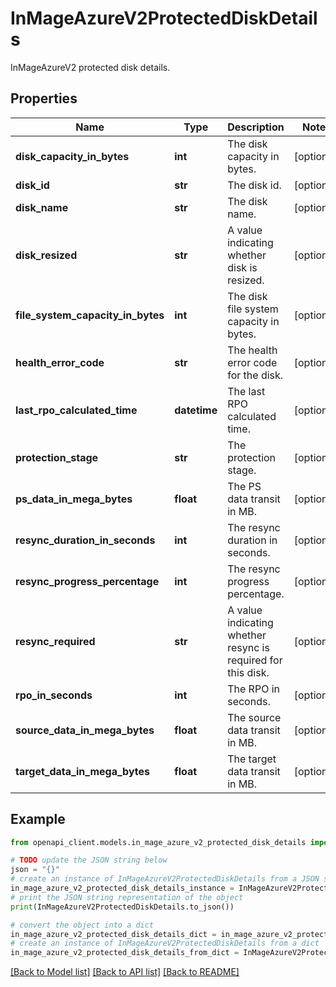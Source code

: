 # InMageAzureV2ProtectedDiskDetails

InMageAzureV2 protected disk details.

## Properties

Name | Type | Description | Notes
------------ | ------------- | ------------- | -------------
**disk_capacity_in_bytes** | **int** | The disk capacity in bytes. | [optional] 
**disk_id** | **str** | The disk id. | [optional] 
**disk_name** | **str** | The disk name. | [optional] 
**disk_resized** | **str** | A value indicating whether disk is resized. | [optional] 
**file_system_capacity_in_bytes** | **int** | The disk file system capacity in bytes. | [optional] 
**health_error_code** | **str** | The health error code for the disk. | [optional] 
**last_rpo_calculated_time** | **datetime** | The last RPO calculated time. | [optional] 
**protection_stage** | **str** | The protection stage. | [optional] 
**ps_data_in_mega_bytes** | **float** | The PS data transit in MB. | [optional] 
**resync_duration_in_seconds** | **int** | The resync duration in seconds. | [optional] 
**resync_progress_percentage** | **int** | The resync progress percentage. | [optional] 
**resync_required** | **str** | A value indicating whether resync is required for this disk. | [optional] 
**rpo_in_seconds** | **int** | The RPO in seconds. | [optional] 
**source_data_in_mega_bytes** | **float** | The source data transit in MB. | [optional] 
**target_data_in_mega_bytes** | **float** | The target data transit in MB. | [optional] 

## Example

```python
from openapi_client.models.in_mage_azure_v2_protected_disk_details import InMageAzureV2ProtectedDiskDetails

# TODO update the JSON string below
json = "{}"
# create an instance of InMageAzureV2ProtectedDiskDetails from a JSON string
in_mage_azure_v2_protected_disk_details_instance = InMageAzureV2ProtectedDiskDetails.from_json(json)
# print the JSON string representation of the object
print(InMageAzureV2ProtectedDiskDetails.to_json())

# convert the object into a dict
in_mage_azure_v2_protected_disk_details_dict = in_mage_azure_v2_protected_disk_details_instance.to_dict()
# create an instance of InMageAzureV2ProtectedDiskDetails from a dict
in_mage_azure_v2_protected_disk_details_from_dict = InMageAzureV2ProtectedDiskDetails.from_dict(in_mage_azure_v2_protected_disk_details_dict)
```
[[Back to Model list]](../README.md#documentation-for-models) [[Back to API list]](../README.md#documentation-for-api-endpoints) [[Back to README]](../README.md)


